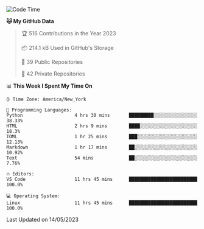 <!--START_SECTION:waka-->
![Code Time](http://img.shields.io/badge/Code%20Time-199%20hrs%2049%20mins-blue)

**🐱 My GitHub Data** 

> 🏆 516 Contributions in the Year 2023
 > 
> 📦 214.1 kB Used in GitHub's Storage 
 > 
> 📜 39 Public Repositories 
 > 
> 🔑 42 Private Repositories  
 > 
📊 **This Week I Spent My Time On** 

```text
⌚︎ Time Zone: America/New_York

💬 Programming Languages: 
Python                   4 hrs 30 mins       █████████░░░░░░░░░░░░░░░░   38.33% 
HTML                     2 hrs 9 mins        ████░░░░░░░░░░░░░░░░░░░░░   18.3% 
TOML                     1 hr 25 mins        ███░░░░░░░░░░░░░░░░░░░░░░   12.13% 
Markdown                 1 hr 17 mins        ██░░░░░░░░░░░░░░░░░░░░░░░   10.92% 
Text                     54 mins             ██░░░░░░░░░░░░░░░░░░░░░░░   7.76%

🔥 Editors: 
VS Code                  11 hrs 45 mins      █████████████████████████   100.0%

💻 Operating System: 
Linux                    11 hrs 45 mins      █████████████████████████   100.0%

```


 Last Updated on 14/05/2023
<!--END_SECTION:waka-->
